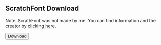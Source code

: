## ScratchFont Download
Note: ScrathFont was not made by me. You can find information and the creator by [clicking here](https://en.scratch-wiki.info/wiki/Scratch_Font).
<form action="https://smileycreations15.github.io/files/ScratchFont.ttf">
    <input type="submit" value="Download" />
</form>
